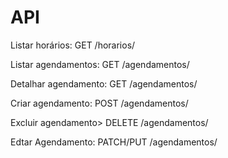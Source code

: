 # API

Listar horários: GET /horarios/

Listar agendamentos: GET /agendamentos/

Detalhar agendamento: GET /agendamentos/<id>

Criar agendamento: POST /agendamentos/

Excluir agendamento> DELETE /agendamentos/<id>

Edtar Agendamento: PATCH/PUT /agendamentos/<id>
